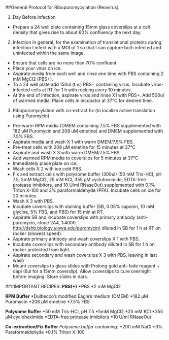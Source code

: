 ##General Protocol for Ribopuromycylation (Reovirus)


1.	Day Before Infection
  *	Prepare a 24 well plate containing 15mm glass coverslips at a cell density that gives rise to about 60% confluency the next day. 

2.	Infection
In general, for the examination of translational proteins during infection I infect with a MOI of 1 so that I can capture both infected and uninfected within the same image.

*	Ensure that cells are no more than 70% confluent.
*	Place your virus on ice.
*	Aspirate media from each well and rinse one time with PBS containing 2 mM MgCl2 (PBS+). 
*	To a 24 well plate add 150ul (t.v.) PBS+ containing virus. Incubate virus-infected cells at RT for 1 h with rocking every 10 minutes.
*	At the end of infection, aspirate virus and rinse X1 with PBS+. Add 500ul of warmed media. Place cells in incubator at 37°C for desired time.

3.	Ribopuromycylation with co-extract fix (to localize active translation using Puromycin)

*	Pre-warm RPM media (DMEM containing 7.5% FBS supplemented with 182 uM Puromycin and 208 uM emetine) and DMEM supplemented with 7.5% FBS.
*	Aspirate media and wash X 1 with warm DMEM/7.5% FBS.
*	Pre-treat cells with 208 µM emetine for 15 minutes at 37°C
*	Aspirate and wash X 3 with warm DMEM/7.5% FBS.
*	Add warmed RPM media to coverslips for 5 minutes at 37°C
*	Immediately place plate on ice.
*	Wash cells X 2 with ice cold PBS.
*	Fix and extract cells with polysome buffer (300ul) (50 mM Tris-HCl, pH 7.5, 5mM MgCl2, 25 mM KCl, 355 μM cycloheximide, EDTA-free protease inhibitors, and 10 U/ml RNaseOut) supplemented with 0.1% Triton X-100 and 3% paraformaldehyde (PFA). Incubate cells on ice for 20 minutes.
*	Wash X 3 with PBS.
*	Incubate coverslips with staining buffer (SB, 0.05% saponin, 10 mM glycine, 5% FBS, and PBS) for 15 min at RT.
*	Aspirate SB and incubate coverslips with primary antibody (anti-puromycin, clone 2A4, 1:4000. http://dshb.biology.uiowa.edu/puromycin) diluted in SB for 1 h at RT on rocker (slowest speed).
*	Aspirate primary antibody and wash coverslips X 1 with PBS.
*	Incubate coverslips with secondary antibody diluted in SB for 1 h on rocker protected from light.
*	Aspirate secondary and wash coverslips X 3 with PBS, leaving in last wash
*	Mount coverslips to glass slides with Prolong gold anti-fade reagent + dapi (6ul for a 15mm coverslip). Allow coverslips to cure overnight before imaging. Store slides in dark.


###IMPORTANT RECIPES:
**PBS(+)**
*PBS
*2 mM MgCl2

**RPM Buffer**
*Dulbecco’s modified Eagle’s medium (DMEM)
*182 µM Puromycin
*208 µM emetine
*7.5% FBS

**Polysome Buffer**
*50 mM Tris-HCl, pH 7.5 
*5mM MgCl2
*25 mM KCl
*355 μM cycloheximide
*EDTA-free protease inhibitors
*10 U/ml RNaseOut 
 
**Co-extraction/Fix Buffer**
_Polysome buffer containing:_
*200 mM NaCl
*3% Paraformaldehyde
*0.1% Triton X-100


